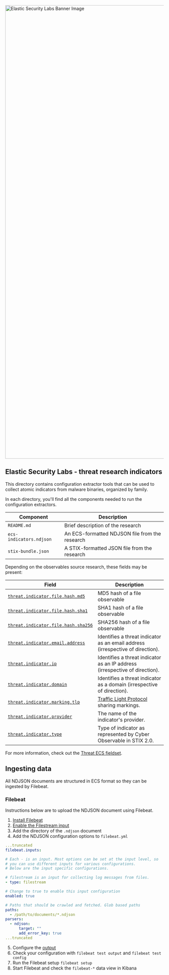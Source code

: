<img width="1440" alt="Elastic Security Labs Banner Image" src="https://user-images.githubusercontent.com/7442091/234121634-fd2518cf-70cb-4eee-8134-393c1f712bac.png">

## Elastic Security Labs - threat research indicators

This directory contains configuration extractor tools that can be used to collect atomic indicators from malware binaries, organized by family.

In each directory, you'll find all the components needed to run the configuration extractors.

| Component | Description |
| ------ | ----------- |
| `README.md` | Brief description of the research |
| `ecs-indicators.ndjson` | An ECS-formatted NDJSON file from the research |
| `stix-bundle.json` | A STIX-formatted JSON file from the research |

Depending on the observables source research, these fields may be present:

| Field                                                                                                                                | Description                                                                    |
|--------------------------------------------------------------------------------------------------------------------------------------|--------------------------------------------------------------------------------|
| [`threat.indicator.file.hash.md5`](https://www.elastic.co/guide/en/ecs/current/ecs-hash.html#field-hash-md5)                         | MD5 hash of a file observable                                                  |
| [`threat.indicator.file.hash.sha1`](https://www.elastic.co/guide/en/ecs/current/ecs-hash.html#field-hash-sha1)                       | SHA1 hash of a file observable                                                 |
| [`threat.indicator.file.hash.sha256`](https://www.elastic.co/guide/en/ecs/current/ecs-hash.html#field-hash-sha256)                   | SHA256 hash of a file observable                                               |
| [`threat.indicator.email.address`](https://www.elastic.co/guide/en/ecs/current/ecs-threat.html#field-threat-indicator-email-address) | Identifies a threat indicator as an email address (irrespective of direction). |
| [`threat.indicator.ip`](https://www.elastic.co/guide/en/ecs/current/ecs-threat.html#field-threat-indicator-ip)                       | Identifies a threat indicator as an IP address (irrespective of direction).    |
| [`threat.indicator.domain`](https://www.elastic.co/guide/en/ecs/current/ecs-threat.html#field-threat-indicator-domain)               | Identifies a threat indicator as a domain (irrespective of direction).         |
| [`threat.indicator.marking.tlp`](https://www.elastic.co/guide/en/ecs/current/ecs-threat.html#field-threat-indicator-marking-tlp)     | [Traffic Light Protocol](https://www.cisa.gov/tlp) sharing markings.           |
| [`threat.indicator.provider`](https://www.elastic.co/guide/en/ecs/current/ecs-threat.html#field-threat-indicator-provider)           | The name of the indicator's provider.                                          |
| [`threat.indicator.type`](https://www.elastic.co/guide/en/ecs/current/ecs-threat.html#field-threat-indicator-type)                   | Type of indicator as represented by Cyber Observable in STIX 2.0.              |

For more information, check out the [Threat ECS fieldset](https://www.elastic.co/guide/en/ecs/current/ecs-threat.html).

## Ingesting data

All NDJSON documents are structured in ECS format so they can be ingested by Filebeat.

### Filebeat

Instructions below are to upload the NDJSON document using Filebeat.

1. [Install Filebeat](https://www.elastic.co/guide/en/beats/filebeat/current/filebeat-installation-configuration.html)
2. [Enable the Filestream input](https://www.elastic.co/guide/en/beats/filebeat/current/configuration-filebeat-options.html)
3. Add the directory of the `.ndjson` document
4. Add the NDJSON configuration options to `filebeat.yml`

```yaml
...truncated
filebeat.inputs:

# Each - is an input. Most options can be set at the input level, so
# you can use different inputs for various configurations.
# Below are the input specific configurations.

# filestream is an input for collecting log messages from files.
- type: filestream

# Change to true to enable this input configuration
enabled: true

# Paths that should be crawled and fetched. Glob based paths
paths:
  - /path/to/documents/*.ndjson
parsers:
  - ndjson:
      target: ""
      add_error_key: true
...truncated
```

5. Configure the [output](https://www.elastic.co/guide/en/beats/filebeat/current/configuring-output.html)
6. Check your configuration with `filebeat test output` and `filebeat test config`
7. Run the Filebeat setup `filebeat setup`
8. Start Filebeat and check the `filebeat-*` data view in Kibana